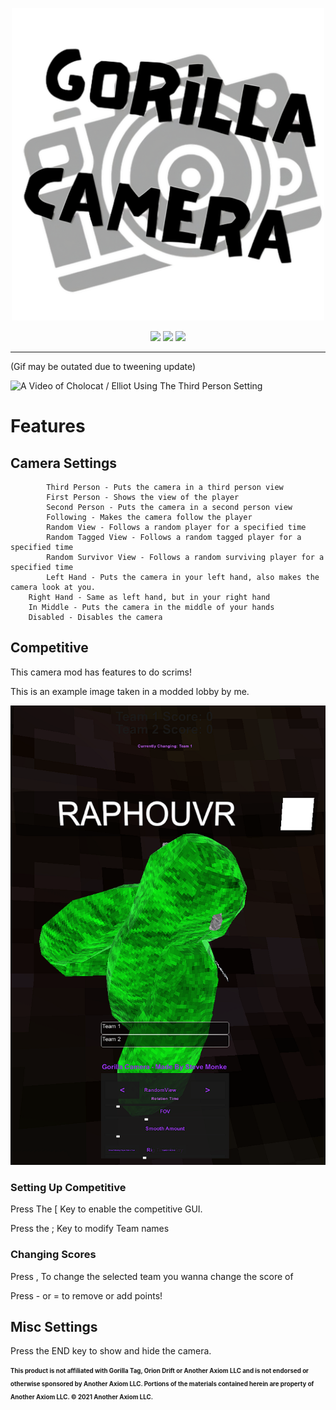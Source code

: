
<p align="center">
  <a href="#"><img src="https://github.com/SteveTheAnimator/GorillaCamera/blob/main/Marketing/gorillacam.png" width="500"></a>
</p>



<p align="center">
	<a href="https://github.com/SteveTheAnimator/GorillaCamera/releases/latest"><img src="https://img.shields.io/github/v/release/SteveTheAnimator/GorillaCamera?label=latest&style=for-the-badge"></a>
	<a href="https://github.com/SteveTheAnimator/GorillaCamera/releases"><img src="https://img.shields.io/github/downloads/SteveTheAnimator/GorillaCamera/latest/MelonLoaderInstaller.apk?style=for-the-badge"></a>
	<a href="https://github.com/SteveTheAnimator/GorillaCamera/graphs/contributors"><img src="https://img.shields.io/github/contributors/SteveTheAnimator/GorillaCamera?style=for-the-badge"></a>
</p>
 
---


 (Gif may be outated due to tweening update)

 
![A Video of Cholocat / Elliot Using The Third Person Setting](https://github.com/SteveTheAnimator/GorillaCamera/blob/main/Marketing/gorillacam.gif)

# Features

## Camera Settings
            Third Person - Puts the camera in a third person view
            First Person - Shows the view of the player
            Second Person - Puts the camera in a second person view
            Following - Makes the camera follow the player
            Random View - Follows a random player for a specified time
            Random Tagged View - Follows a random tagged player for a specified time
            Random Survivor View - Follows a random surviving player for a specified time
	    	Left Hand - Puts the camera in your left hand, also makes the camera look at you.
     	Right Hand - Same as left hand, but in your right hand
     	In Middle - Puts the camera in the middle of your hands
     	Disabled - Disables the camera


## Competitive

This camera mod has features to do scrims!



This is an example image taken in a modded lobby by me.

![yap](https://github.com/SteveTheAnimator/GorillaCamera/blob/main/Marketing/newthing.png)

### Setting Up Competitive
Press The [ Key to enable the competitive GUI.



Press the ; Key to modify Team names

### Changing Scores
Press , To change the selected team you wanna change the score of



Press - or = to remove or add points!

## Misc Settings

Press the END key to show and hide the camera.




<sub><sup> **This product is not affiliated with Gorilla Tag, Orion Drift or Another Axiom LLC and is not endorsed or otherwise sponsored by Another Axiom LLC. Portions of the materials contained herein are property of Another Axiom LLC. © 2021 Another Axiom LLC.**</sub></sup>
